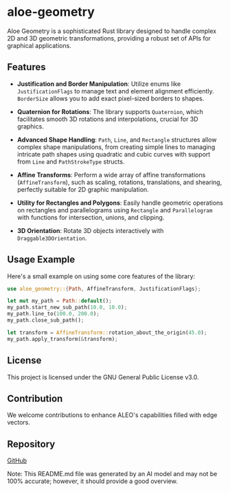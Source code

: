 # aloe-geometry

Aloe Geometry is a sophisticated Rust library designed to handle complex 2D and 3D geometric transformations, providing a robust set of APIs for graphical applications.

## Features

- **Justification and Border Manipulation**: Utilize enums like `JustificationFlags` to manage text and element alignment efficiently. `BorderSize` allows you to add exact pixel-sized borders to shapes.

- **Quaternion for Rotations**: The library supports `Quaternion`, which facilitates smooth 3D rotations and interpolations, crucial for 3D graphics.

- **Advanced Shape Handling**: `Path`, `Line`, and `Rectangle` structures allow complex shape manipulations, from creating simple lines to managing intricate path shapes using quadratic and cubic curves with support from `Line` and `PathStrokeType` structs.

- **Affine Transforms**: Perform a wide array of affine transformations (`AffineTransform`), such as scaling, rotations, translations, and shearing, perfectly suitable for 2D graphic manipulation.

- **Utility for Rectangles and Polygons**: Easily handle geometric operations on rectangles and parallelograms using `Rectangle` and `Parallelogram` with functions for intersection, unions, and clipping.

- **3D Orientation**: Rotate 3D objects interactively with `Draggable3DOrientation`.

## Usage Example

Here's a small example on using some core features of the library:

```rust
use aloe_geometry::{Path, AffineTransform, JustificationFlags};

let mut my_path = Path::default();
my_path.start_new_sub_path(10.0, 10.0);
my_path.line_to(100.0, 200.0);
my_path.close_sub_path();

let transform = AffineTransform::rotation_about_the_origin(45.0);
my_path.apply_transform(&transform);
```

## License

This project is licensed under the GNU General Public License v3.0.

## Contribution

We welcome contributions to enhance ALEO's capabilities filled with edge vectors.

## Repository

[GitHub](https://github.com/klebs6/aloe-rs)

Note: This README.md file was generated by an AI model and may not be 100% accurate; however, it should provide a good overview.